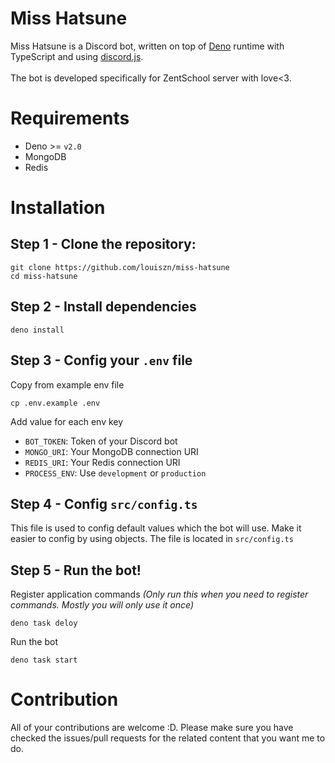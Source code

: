 # Miss Hatsune
Miss Hatsune is a Discord bot, written on top of [Deno](https://github.com/denoland/deno) runtime with TypeScript and using [discord.js](https://github.com/discordjs/discord.js/).\
\
The bot is developed specifically for ZentSchool server with love<3.

# Requirements
- Deno >= `v2.0`
- MongoDB
- Redis

# Installation
## **Step 1** - Clone the repository:
```
git clone https://github.com/louiszn/miss-hatsune
cd miss-hatsune
```

## **Step 2** - Install dependencies
```
deno install
```

## **Step 3** - Config your `.env` file
Copy from example env file
```
cp .env.example .env
```

Add value for each env key
- `BOT_TOKEN`: Token of your Discord bot
- `MONGO_URI`: Your MongoDB connection URI
- `REDIS_URI`: Your Redis connection URI
- `PROCESS_ENV`: Use `development` or `production`

## **Step 4** - Config `src/config.ts`
This file is used to config default values which the bot will use. Make it easier to config by using objects. The file is located in `src/config.ts`

## **Step 5** - Run the bot!
Register application commands *(Only run this when you need to register commands. Mostly you will only use it once)*
```
deno task deloy
```

Run the bot
```
deno task start
```

# Contribution
All of your contributions are welcome :D. Please make sure you have checked the issues/pull requests for the related content that you want me to do.
